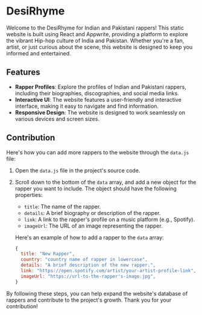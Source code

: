 # DesiRhyme

Welcome to the DesiRhyme for Indian and Pakistani rappers! This static website is built using React and Appwrite, providing a platform to explore the vibrant Hip-hop culture of India and Pakistan. Whether you're a fan, artist, or just curious about the scene, this website is designed to keep you informed and entertained.

## Features
- **Rapper Profiles**: Explore the profiles of Indian and Pakistani rappers, including their biographies, discographies, and social media links.
- **Interactive UI**: The website features a user-friendly and interactive interface, making it easy to navigate and find information.
- **Responsive Design**: The website is designed to work seamlessly on various devices and screen sizes.

## Contribution

Here's how you can add more rappers to the website through the `data.js` file:

1. Open the `data.js` file in the project's source code.

2. Scroll down to the bottom of the `data` array, and add a new object for the rapper you want to include. The object should have the following properties:
   - `title`: The name of the rapper.
   - `details`: A brief biography or description of the rapper.
   - `link`: A link to the rapper's profile on a music platform (e.g., Spotify).
   - `imageUrl`: The URL of an image representing the rapper.

   Here's an example of how to add a rapper to the `data` array:

   ```javascript
   {
     title: "New Rapper",
     country: "country name of rapper in lowercase",
     details: "A brief description of the new rapper.",
     link: "https://open.spotify.com/artist/your-artist-profile-link",
     imageUrl: "https://url-to-the-rapper's-image.jpg",
   }
By following these steps, you can help expand the website's database of rappers and contribute to the project's growth. Thank you for your contribution!
